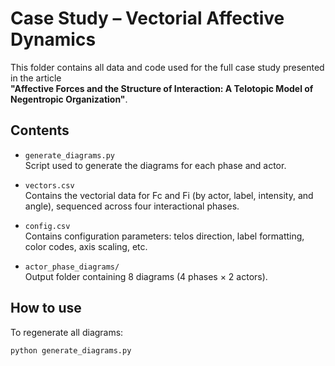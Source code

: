 # Case Study – Vectorial Affective Dynamics

This folder contains all data and code used for the full case study presented in the article  
**"Affective Forces and the Structure of Interaction: A Telotopic Model of Negentropic Organization"**.

## Contents

- `generate_diagrams.py`  
  Script used to generate the diagrams for each phase and actor.

- `vectors.csv`  
  Contains the vectorial data for Fc and Fi (by actor, label, intensity, and angle), sequenced across four interactional phases.

- `config.csv`  
  Contains configuration parameters: telos direction, label formatting, color codes, axis scaling, etc.

- `actor_phase_diagrams/`  
  Output folder containing 8 diagrams (4 phases × 2 actors).

## How to use

To regenerate all diagrams:

```bash
python generate_diagrams.py
